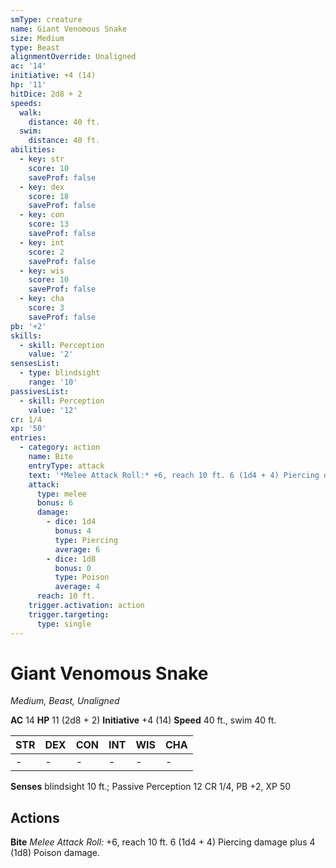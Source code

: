 ```yaml
---
smType: creature
name: Giant Venomous Snake
size: Medium
type: Beast
alignmentOverride: Unaligned
ac: '14'
initiative: +4 (14)
hp: '11'
hitDice: 2d8 + 2
speeds:
  walk:
    distance: 40 ft.
  swim:
    distance: 40 ft.
abilities:
  - key: str
    score: 10
    saveProf: false
  - key: dex
    score: 18
    saveProf: false
  - key: con
    score: 13
    saveProf: false
  - key: int
    score: 2
    saveProf: false
  - key: wis
    score: 10
    saveProf: false
  - key: cha
    score: 3
    saveProf: false
pb: '+2'
skills:
  - skill: Perception
    value: '2'
sensesList:
  - type: blindsight
    range: '10'
passivesList:
  - skill: Perception
    value: '12'
cr: 1/4
xp: '50'
entries:
  - category: action
    name: Bite
    entryType: attack
    text: '*Melee Attack Roll:* +6, reach 10 ft. 6 (1d4 + 4) Piercing damage plus 4 (1d8) Poison damage.'
    attack:
      type: melee
      bonus: 6
      damage:
        - dice: 1d4
          bonus: 4
          type: Piercing
          average: 6
        - dice: 1d8
          bonus: 0
          type: Poison
          average: 4
      reach: 10 ft.
    trigger.activation: action
    trigger.targeting:
      type: single
---
```


# Giant Venomous Snake
*Medium, Beast, Unaligned*

**AC** 14
**HP** 11 (2d8 + 2)
**Initiative** +4 (14)
**Speed** 40 ft., swim 40 ft.

| STR | DEX | CON | INT | WIS | CHA |
| --- | --- | --- | --- | --- | --- |
| - | - | - | - | - | - |

**Senses** blindsight 10 ft.; Passive Perception 12
CR 1/4, PB +2, XP 50

## Actions

**Bite**
*Melee Attack Roll:* +6, reach 10 ft. 6 (1d4 + 4) Piercing damage plus 4 (1d8) Poison damage.
